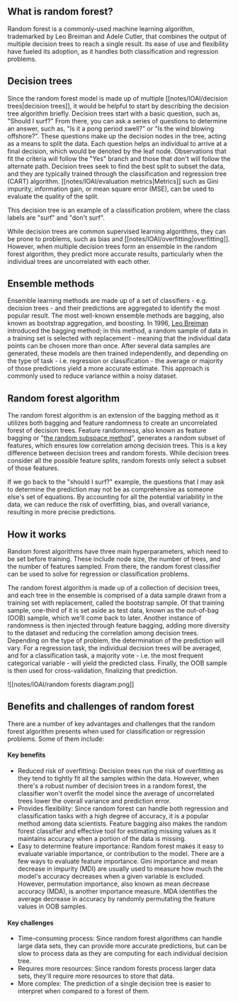 ## What is random forest?

Random forest is a commonly-used machine learning algorithm, trademarked by Leo Breiman and Adele Cutler, that combines the output of multiple decision trees to reach a single result. Its ease of use and flexibility have fueled its adoption, as it handles both classification and regression problems.

## Decision trees

Since the random forest model is made up of multiple [[notes/IOAI/decision trees|decision trees]], it would be helpful to start by describing the decision tree algorithm briefly. Decision trees start with a basic question, such as, "Should I surf?" From there, you can ask a series of questions to determine an answer, such as, "Is it a pong period swell?" or "Is the wind blowing offshore?". These questions make up the decision nodes in the tree, acting as a means to split the data. Each question helps an individual to arrive at a final decision, which would be denoted by the leaf node. Observations that fit the criteria will follow the "Yes" branch and those that don't will follow the alternate path. Decision trees seek to find the best split to subset the data, and they are typically trained through the classification and regression tree (CART) algorithm. [[notes/IOAI/evaluation metrics|Metrics]] such as Gini impurity, information gain, or mean square error (MSE), can be used to evaluate the quality of the split.

This decision tree is an example of a classification problem, where the class labels are "surf" and "don't surf".

While decision trees are common supervised learning algorithms, they can be prone to problems, such as bias and [[notes/IOAI/overfitting|overfitting]]. However, when multiple decision trees form an ensemble in the random forest algorithm, they predict more accurate results, particularly when the individual trees are uncorrelated with each other.

## Ensemble methods

Ensemble learning methods are made up of a set of classifiers - e.g. decision trees - and their predictions are aggregated to identify the most popular result. The most well-known ensemble methods are bagging, also known as bootstrap aggregation, and boosting. In 1996, [Leo Breiman](https://link.springer.com/content/pdf/10.1007/BF00058655.pdf) introduced the bagging method; in this method, a random sample of data in a training set is selected with replacement - meaning that the individual data points can be chosen more than once. After several data samples are generated, these models are then trained independently, and depending on the type of task - i.e. regression or classification - the average or majority of those predictions yield a more accurate estimate. This approach is commonly used to reduce variance within a noisy dataset.

## Random forest algorithm

The random forest algorithm is an extension of the bagging method as it utilizes both bagging and feature randomness to create an uncorrelated forest of decision trees. Feature randomness, also known as feature bagging or "[the random subspace method](https://www.stat.berkeley.edu/~breiman/randomforest2001.pdf)", generates a random subset of features, which ensures low correlation among decision trees. This is a key difference between decision trees and random forests. While decision trees consider all the possible feature splits, random forests only select a subset of those features.

If we go back to the "should I surf?" example, the questions that I may ask to determine the prediction may not be as comprehensive as someone else's set of equations. By accounting for all the potential variability in the data, we can reduce the risk of overfitting, bias, and overall variance, resulting in more precise predictions.

## How it works

Random forest algorithms have three main hyperparameters, which need to be set before training. These include node size, the number of trees, and the number of features sampled. From there, the random forest classifier can be used to solve for regression or classification problems.

The random forest algorithm is made up of a collection of decision trees, and each tree in the ensemble is comprised of a data sample drawn from a training set with replacement, called the bootstrap sample. Of that training sample, one-third of it is set aside as test data, known as the out-of-bag (OOB) sample, which we'll come back to later. Another instance of randomness is then injected through feature bagging, adding more diversity to the dataset and reducing the correlation among decision trees. Depending on the type of problem, the determination of the prediction will vary. For a regression task, the individual decision trees will be averaged, and for a classification task, a majority vote - i.e. the most frequent categorical variable - will yield the predicted class. Finally, the OOB sample is then used for cross-validation, finalizing that prediction.

![[notes/IOAI/random forests diagram.png]]

## Benefits and challenges of random forest

There are a number of key advantages and challenges that the random forest algorithm presents when used for classification or regression problems. Some of them include:

#### Key benefits
- Reduced risk of overfitting: Decision trees run the risk of overfitting as they tend to tightly fit all the samples within the data. However, when there's a robust number of decision trees in a random forest, the classifier won't overfit the model since the average of uncorrelated trees lower the overall variance and prediction  error.
- Provides flexibility: Since random forest can handle both regression and classification tasks with a high degree of accuracy, it is a popular method among data scientists. Feature bagging also makes the random forest classifier and effective tool for estimating missing values as it maintains accuracy when a portion of the data is missing.
- Easy to determine feature importance: Random forest makes it easy to evaluate variable importance, or contribution to the model. There are a few ways to evaluate feature importance. Gini importance and mean decrease in impurity (MDI) are usually used to measure how much the model's accuracy decreases when a given variable is excluded. However, permutation importance, also known as mean decrease accuracy (MDA), is another importance measure. MDA identifies the average decrease in accuracy by randomly permutating the feature values in OOB samples.

#### Key challenges
- Time-consuming process: Since random forest algorithms can handle large data sets, they can provide more accurate predictions, but can be slow to process data as they are computing for each individual decision tree.
- Requires more resources: Since random forests process larger data sets, they'll require more resources to store that data.
- More complex: The prediction of a single decision tree is easier to interpret when compared to a forest of them.
